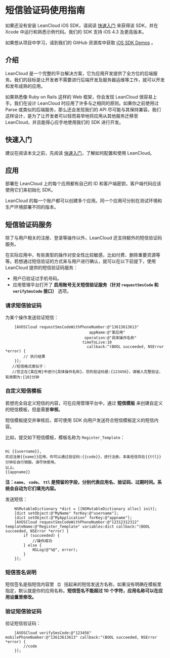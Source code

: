 # 短信验证码使用指南

如果还没有安装 LeanCloud iOS SDK，请阅读 [快速入门](/start.html) 来获得该 SDK，并在 Xcode 中运行和熟悉示例代码。我们的 SDK 支持 iOS 4.3 及更高版本。

如果想从项目中学习，请到我们的 GitHub 资源库中获取 [iOS SDK Demos](https://github.com/leancloud/iOS-SDK-demos) 。

## 介绍

LeanCloud 是一个完整的平台解决方案，它为应用开发提供了全方位的后端服务。我们的目标是让开发者不需要进行后端开发及服务器运维等工作，就可以开发和发布成熟的应用。

如果熟悉像 Ruby on Rails 这样的 Web 框架，你会发现 LeanCloud 很容易上手。我们在设计 LeanCloud 时应用了许多与之相同的原则。如果你之前使用过 Parse 或类似的后端服务，那么还会发现我们的 API 尽可能与其保持兼容。我们这样设计，是为了让开发者可以轻而易举地将应用从其他服务迁移至 LeanCloud，并且能得心应手地使用我们的 SDK 进行开发。

## 快速入门

建议在阅读本文之前，先阅读 [快速入门](/start.html)，了解如何配置和使用 LeanCloud。


<!--
## 使用 CocoaPods 安装 SDK

[快速入门](https://leancloud.cn/start.html) 会教你如何在一个项目中安装 SDK。

[CocoaPods](http://www.cocoapods.org/) 是一款很好的依赖管理工具，其安装步骤大致如下：

* 首先确保开发环境中已经安装了 Ruby（一般安装了 XCode，Ruby 会被自动安装上）
* 我们建议使用淘宝提供的 [Gem源](http://ruby.taobao.org/)，在终端执行下列命令：

  ```sh
  $ gem sources --remove https://rubygems.org/
  $ gem sources -a http://ruby.taobao.org/
  # 请确保下列命令的输出只有 ruby.taobao.org
  $ gem sources -l
  *** CURRENT SOURCES ***
  http://ruby.taobao.org
  ```

* 通过下列命令，安装（或更新）CocoaPods（可能需要输入登录密码）：

  ```sh
  sudo gem install cocoapods
  ```

* 在项目根目录下创建一个名为 `Podfile` 的文件（无扩展名），并添加以下内容：

  ```sh
  pod 'AVOSCloud'
  ```
* 如果使用 SNS 组件（社交平台服务）的相关功能，则添加：

  ```sh
  pod 'AVOSCloudSNS'
  ```

* 执行命令 `pod install` 安装 SDK。

相关资料：《[CocoaPods 安装和使用教程](http://code4app.com/article/cocoapods-install-usage)》
-->

## 应用

部署在 LeanCloud 上的每个应用都有自己的 ID 和客户端密钥，客户端代码应该使用它们来初始化 SDK。

LeanCloud 的每一个账户都可以创建多个应用。同一个应用可分别在测试环境和生产环境部署不同的版本。

## 短信验证码服务

除了与用户相关的注册、登录等操作以外，LeanCloud 还支持额外的短信验证码服务。

在实际应用中，有些类型的操作对安全性比较敏感，比如付费、删除重要资源等等。若想通过短信验证的方式来与用户进行确认，就可以在以下前提下，使用 LeanCloud 提供的短信验证码服务：

* 用户已验证过手机号码。
* 应用管理平台打开了 **启用账号无关短信验证服务（针对 `requestSmsCode` 和 `verifySmsCode` 接口）** 选项。

### 请求短信验证码

为某个操作发送验证短信：

```objc
    [AVOSCloud requestSmsCodeWithPhoneNumber:@"13613613613"
                                     appName:@"某应用"
                                   operation:@"具体操作名称"
                                  timeToLive:10
                                    callback:^(BOOL succeeded, NSError *error) {
        // 执行结果
    }];
   //短信格式类似于：
   //您正在{某应用}中进行{具体操作名称}，您的验证码是:{123456}，请输入完整验证，有效期为:{10}分钟

```

### 自定义短信模板

若想完全自定义短信的内容，可在应用管理平台中，通过 **短信模板** 来创建自定义的短信模板，但是需要**审核**。

短信模板提交并审核后，即可使用 SDK 向用户发送符合短信模板定义的短信内容。

比如，提交如下短信模板，模板名称为 `Register_Template`：

<pre ng-non-bindable ><code>
Hi {{username}},
欢迎注册{{name}}应用，你可以通过验证码:{{code}}，进行注册。本条短信将在{{ttl}}分钟后自行销毁。请尽快使用。
以上。
{{appname}}
</code></pre>

**注：`name`、 `code`、 `ttl`  是预留的字段，分别代表应用名、验证码、过期时间。系统会自动为它们填充内容。**

发送短信：

```objc
    NSMutableDictionary *dict = [[NSMutableDictionary alloc] init];
    [dict setObject:@"MyName" forKey:@"username"];
    [dict setObject:@"MyApplication" forKey:@"appname"];
    [AVOSCloud requestSmsCodeWithPhoneNumber:@"12312312312" templateName:@"Register_Template" variables:dict callback:^(BOOL succeeded, NSError *error) {
        if (succeeded) {
            //操作成功
        } else {
            NSLog(@"%@", error);
        }
    }];
```

### 短信签名说明

短信签名是指短信内容里 `【】` 括起来的短信发送方名称，如果没有明确在模板里指定，默认就是你的应用名称。**短信签名不能超过 10 个字符，应用名称可以在应用设置里修改。**

### 验证短信验证码

验证短信验证码：

```objc
    [AVOSCloud verifySmsCode:@"123456" mobilePhoneNumber:@"13613613613" callback:^(BOOL succeeded, NSError *error) {
        //code
    }];
```








